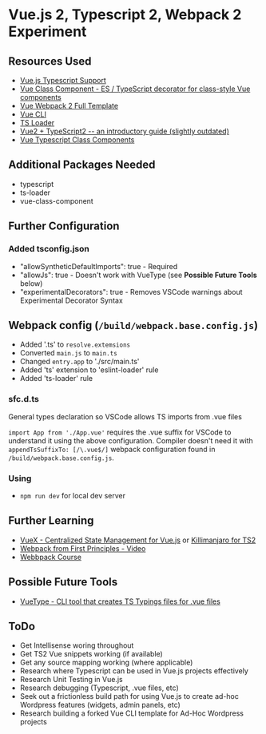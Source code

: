 # Vue.js 2, Typescript 2, Webpack 2 Experiment

## Resources Used
- [Vue.js Typescript Support](https://vuejs.org/v2/guide/typescript.html)
- [Vue Class Component - ES / TypeScript decorator for class-style Vue components](https://github.com/vuejs/vue-class-component)
- [Vue Webpack 2 Full Template](https://github.com/vuejs-templates/webpack)
- [Vue CLI](https://github.com/vuejs/vue-cli)
- [TS Loader](https://github.com/TypeStrong/ts-loader)
- [Vue2 + TypeScript2 -- an introductory guide (slightly outdated)](https://herringtondarkholme.github.io/2016/10/03/vue2-ts2/)
- [Vue Typescript Class Components](https://alligator.io/vuejs/typescript-class-components/)

## Additional Packages Needed
- typescript
- ts-loader
- vue-class-component

## Further Configuration

### Added tsconfig.json
- "allowSyntheticDefaultImports": true - Required
- "allowJs": true - Doesn't work with VueType (see **Possible Future Tools** below)
- "experimentalDecorators": true - Removes VSCode warnings about Experimental Decorator Syntax

## Webpack config (`/build/webpack.base.config.js`)
- Added '.ts' to `resolve.extemsions`
- Converted `main.js` to `main.ts`
- Changed `entry.app` to './src/main.ts'
- Added 'ts' extension to 'eslint-loader' rule
- Added 'ts-loader' rule

### sfc.d.ts
General types declaration so VSCode allows TS imports from .vue files

`import App from './App.vue'` requires the .vue suffix for VSCode to understand it using the above configuration. Compiler doesn't need it with `appendTsSuffixTo: [/\.vue$/]` webpack configuration found in `/build/webpack.base.config.js`.

### Using
- `npm run dev` for local dev server

## Further Learning
- [VueX - Centralized State Management for Vue.js](https://github.com/vuejs/vuex) or [Killimanjaro for TS2](https://github.com/HerringtonDarkholme/kilimanjaro)
- [Webpack from First Principles - Video](https://www.youtube.com/watch?v=WQue1AN93YU)
- [Webbpack Course](https://egghead.io/courses/using-webpack-for-production-javascript-applications)

## Possible Future Tools
- [VueType - CLI tool that creates TS Typings files for .vue files](https://github.com/ktsn/vuetype)

## ToDo
- Get Intellisense woring throughout
- Get TS2 Vue snippets working (if available)
- Get any source mapping working (where applicable)
- Research where Typescript can be used in Vue.js projects effectively
- Research Unit Testing in Vue.js
- Research debugging (Typescript, .vue files, etc)
- Seek out a frictionless build path for using Vue.js to create ad-hoc Wordpress features (widgets, admin panels, etc)
- Research building a forked Vue CLI template for Ad-Hoc Wordpress projects